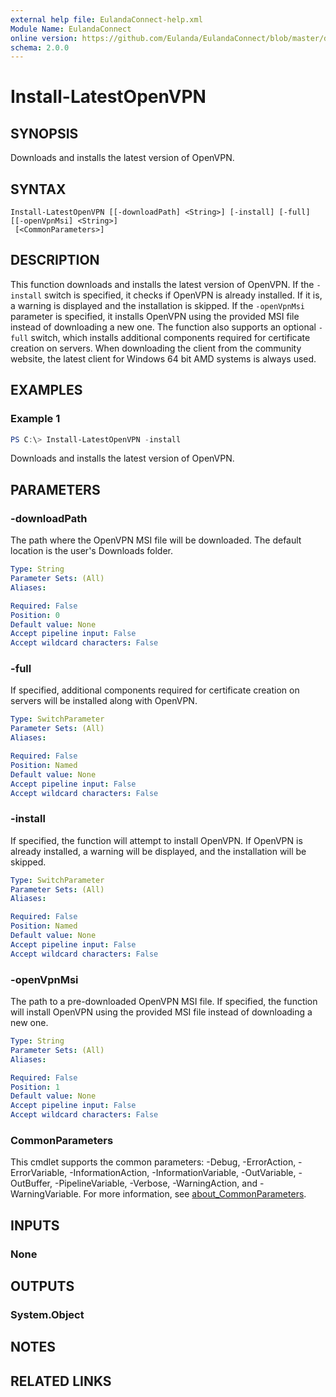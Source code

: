 ```yaml
---
external help file: EulandaConnect-help.xml
Module Name: EulandaConnect
online version: https://github.com/Eulanda/EulandaConnect/blob/master/docs/Install-LatestOpenVPN.md
schema: 2.0.0
---
```


# Install-LatestOpenVPN

## SYNOPSIS
Downloads and installs the latest version of OpenVPN.

## SYNTAX

```
Install-LatestOpenVPN [[-downloadPath] <String>] [-install] [-full] [[-openVpnMsi] <String>]
 [<CommonParameters>]
```

## DESCRIPTION
This function downloads and installs the latest version of OpenVPN. If the `-install` switch is specified, it checks if OpenVPN is already installed. If it is, a warning is displayed and the installation is skipped. If the `-openVpnMsi` parameter is specified, it installs OpenVPN using the provided MSI file instead of downloading a new one. The function also supports an optional `-full` switch, which installs additional components required for certificate creation on servers. When downloading the client from the community website, the latest client for Windows 64 bit AMD systems is always used.

## EXAMPLES

### Example 1
```powershell
PS C:\> Install-LatestOpenVPN -install
```

Downloads and installs the latest version of OpenVPN.

## PARAMETERS

### -downloadPath
The path where the OpenVPN MSI file will be downloaded. The default location is the user's Downloads folder.

```yaml
Type: String
Parameter Sets: (All)
Aliases:

Required: False
Position: 0
Default value: None
Accept pipeline input: False
Accept wildcard characters: False
```

### -full
If specified, additional components required for certificate creation on servers will be installed along with OpenVPN.

```yaml
Type: SwitchParameter
Parameter Sets: (All)
Aliases:

Required: False
Position: Named
Default value: None
Accept pipeline input: False
Accept wildcard characters: False
```

### -install
If specified, the function will attempt to install OpenVPN. If OpenVPN is already installed, a warning will be displayed, and the installation will be skipped.

```yaml
Type: SwitchParameter
Parameter Sets: (All)
Aliases:

Required: False
Position: Named
Default value: None
Accept pipeline input: False
Accept wildcard characters: False
```

### -openVpnMsi
The path to a pre-downloaded OpenVPN MSI file. If specified, the function will install OpenVPN using the provided MSI file instead of downloading a new one.

```yaml
Type: String
Parameter Sets: (All)
Aliases:

Required: False
Position: 1
Default value: None
Accept pipeline input: False
Accept wildcard characters: False
```

### CommonParameters
This cmdlet supports the common parameters: -Debug, -ErrorAction, -ErrorVariable, -InformationAction, -InformationVariable, -OutVariable, -OutBuffer, -PipelineVariable, -Verbose, -WarningAction, and -WarningVariable. For more information, see [about_CommonParameters](http://go.microsoft.com/fwlink/?LinkID=113216).

## INPUTS

### None

## OUTPUTS

### System.Object
## NOTES

## RELATED LINKS
